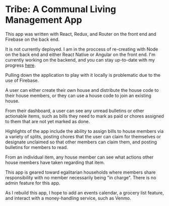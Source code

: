 # Tribe: A Communal Living Management App

This app was written with React, Redux, and Router on the front end and Firebase on the back end. 

It is not currently deployed. I am in the proccess of re-creating with Node on the back end and either React Native or Angular on the front end. I'm currently working on the backend, and you can stay up-to-date with my progress [here](https://github.com/lolakoala/new-tribe-backend).

Pulling down the application to play with it locally is problematic due to the use of Firebase. 

A user can either create their own house and distribute the house code to their house members, or they can use a house code to join an existing house.

From their dashboard, a user can see any unread bulletins or other actionable items, such as bills they need to mark as paid or chores assigned to them that are not yet marked as done.

Highlights of the app include the ability to assign bills to house members via a variety of splits, posting chores that the user can claim for themselves or designate unclaimed so that other members can claim them, and posting bulletins for members to read.

From an individual item, any house member can see what actions other house members have taken regarding that item. 

This app is geared toward egalitarian households where members share responsibility with no member necessarily being "in charge". There is no admin feature for this app.

As I rebuild this app, I hope to add an events calendar, a grocery list feature, and interact with a money-handling service, such as Venmo.
